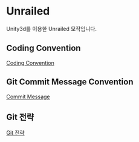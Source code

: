 # Unrailed
Unity3d를 이용한 Unrailed 모작입니다.


## Coding Convention
[Coding Convention](https://github.com/hyeonjunje/Unrailed/blob/ReadMe/%EB%A7%90%EB%9E%911%ED%8C%80%20%EB%AC%B8%EC%84%9C/Coding%20Convention.md)

## Git Commit Message Convention
[Commit Message](https://github.com/hyeonjunje/Unrailed/blob/ReadMe/%EB%A7%90%EB%9E%911%ED%8C%80%20%EB%AC%B8%EC%84%9C/Commit%20Message.md)

## Git 전략
[Git 전략](https://github.com/hyeonjunje/Unrailed/blob/develop/%EB%A7%90%EB%9E%911%ED%8C%80%20%EB%AC%B8%EC%84%9C/Git%20%EC%A0%84%EB%9E%B5.md)
